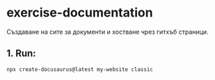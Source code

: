 # exercise-documentation
Създаване на сите за документи и хостване чрез гитхъб страници.

## 1. Run:

```sh
npx create-docusaurus@latest my-website classic
```
